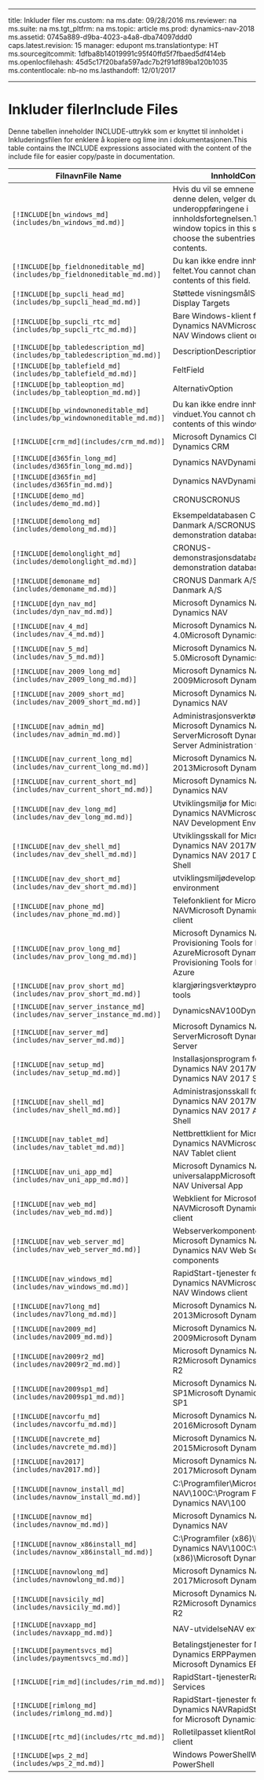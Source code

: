 
---
title: Inkluder filer
ms.custom: na
ms.date: 09/28/2016
ms.reviewer: na
ms.suite: na
ms.tgt_pltfrm: na
ms.topic: article
ms.prod: dynamics-nav-2018
ms.assetid: 0745a889-d9ba-4023-a4a8-dba74097ddd0
caps.latest.revision: 15
manager: edupont
ms.translationtype: HT
ms.sourcegitcommit: 1dfba8b14019991c95f40ffd5f7fbaed5df414eb
ms.openlocfilehash: 45d5c17f20bafa597adc7b2f91df89ba120b1035
ms.contentlocale: nb-no
ms.lasthandoff: 12/01/2017

---

# <a name="include-files"></a><span data-ttu-id="6e292-102">Inkluder filer</span><span class="sxs-lookup"><span data-stu-id="6e292-102">Include Files</span></span>

<span data-ttu-id="6e292-103">Denne tabellen inneholder INCLUDE-uttrykk som er knyttet til innholdet i Inkluderingsfilen for enklere å kopiere og lime inn i dokumentasjonen.</span><span class="sxs-lookup"><span data-stu-id="6e292-103">This table contains the INCLUDE expressions associated with the content of the include file for easier copy/paste in documentation.</span></span>

|<span data-ttu-id="6e292-104">Filnavn</span><span class="sxs-lookup"><span data-stu-id="6e292-104">File Name</span></span>   |<span data-ttu-id="6e292-105">Innhold</span><span class="sxs-lookup"><span data-stu-id="6e292-105">Content</span></span>  |
|------------|---------|
|`[!INCLUDE[bn_windows_md](includes/bn_windows_md.md)]`|<span data-ttu-id="6e292-106">Hvis du vil se emnene for vinduet i denne delen, velger du underoppføringene i innholdsfortegnelsen.</span><span class="sxs-lookup"><span data-stu-id="6e292-106">To see the window topics in this section, choose the subentries in the table of contents.</span></span>|
|`[!INCLUDE[bp_fieldnoneditable_md](includes/bp_fieldnoneditable_md.md)]`|<span data-ttu-id="6e292-107">Du kan ikke endre innholdet i dette feltet.</span><span class="sxs-lookup"><span data-stu-id="6e292-107">You cannot change the contents of this field.</span></span>|
|`[!INCLUDE[bp_supcli_head_md](includes/bp_supcli_head_md.md)]`|<span data-ttu-id="6e292-108">Støttede visningsmål</span><span class="sxs-lookup"><span data-stu-id="6e292-108">Supported Display Targets</span></span>|
|`[!INCLUDE[bp_supcli_rtc_md](includes/bp_supcli_rtc_md.md)]`|<span data-ttu-id="6e292-109">Bare Windows-klient for Microsoft Dynamics NAV</span><span class="sxs-lookup"><span data-stu-id="6e292-109">Microsoft Dynamics NAV Windows client only</span></span>|
|`[!INCLUDE[bp_tabledescription_md](includes/bp_tabledescription_md.md)]`|<span data-ttu-id="6e292-110">Description</span><span class="sxs-lookup"><span data-stu-id="6e292-110">Description</span></span>| 
|`[!INCLUDE[bp_tablefield_md](includes/bp_tablefield_md.md)]`|<span data-ttu-id="6e292-111">Felt</span><span class="sxs-lookup"><span data-stu-id="6e292-111">Field</span></span>|
|`[!INCLUDE[bp_tableoption_md](includes/bp_tableoption_md.md)]`|<span data-ttu-id="6e292-112">Alternativ</span><span class="sxs-lookup"><span data-stu-id="6e292-112">Option</span></span>|
|`[!INCLUDE[bp_windownoneditable_md](includes/bp_windownoneditable_md.md)]`|<span data-ttu-id="6e292-113">Du kan ikke endre innholdet i dette vinduet.</span><span class="sxs-lookup"><span data-stu-id="6e292-113">You cannot change the contents of this window.</span></span>|
|`[!INCLUDE[crm_md](includes/crm_md.md)]`|<span data-ttu-id="6e292-114">Microsoft Dynamics CRM</span><span class="sxs-lookup"><span data-stu-id="6e292-114">Microsoft Dynamics CRM</span></span>|
|`[!INCLUDE[d365fin_long_md](includes/d365fin_long_md.md)]`|<span data-ttu-id="6e292-115">Dynamics NAV</span><span class="sxs-lookup"><span data-stu-id="6e292-115">Dynamics NAV</span></span>|
|`[!INCLUDE[d365fin_md](includes/d365fin_md.md)]`|<span data-ttu-id="6e292-116">Dynamics NAV</span><span class="sxs-lookup"><span data-stu-id="6e292-116">Dynamics NAV</span></span>|
|`[!INCLUDE[demo_md](includes/demo_md.md)]`|<span data-ttu-id="6e292-117">CRONUS</span><span class="sxs-lookup"><span data-stu-id="6e292-117">CRONUS</span></span>|
|`[!INCLUDE[demolong_md](includes/demolong_md.md)]`|<span data-ttu-id="6e292-118">Eksempeldatabasen CRONUS Danmark A/S</span><span class="sxs-lookup"><span data-stu-id="6e292-118">CRONUS Danmark A/S demonstration database</span></span>|
|`[!INCLUDE[demolonglight_md](includes/demolonglight_md.md)]`|<span data-ttu-id="6e292-119">CRONUS-demonstrasjonsdatabase</span><span class="sxs-lookup"><span data-stu-id="6e292-119">CRONUS demonstration database</span></span>|
|`[!INCLUDE[demoname_md](includes/demoname_md.md)]`|<span data-ttu-id="6e292-120">CRONUS Danmark A/S</span><span class="sxs-lookup"><span data-stu-id="6e292-120">CRONUS Danmark A/S</span></span>|
|`[!INCLUDE[dyn_nav_md](includes/dyn_nav_md.md)]`|<span data-ttu-id="6e292-121">Microsoft Dynamics NAV</span><span class="sxs-lookup"><span data-stu-id="6e292-121">Microsoft Dynamics NAV</span></span>|
|`[!INCLUDE[nav_4_md](includes/nav_4_md.md)]`|<span data-ttu-id="6e292-122">Microsoft Dynamics NAV 4.0</span><span class="sxs-lookup"><span data-stu-id="6e292-122">Microsoft Dynamics NAV 4.0</span></span>|
|`[!INCLUDE[nav_5_md](includes/nav_5_md.md)]`|<span data-ttu-id="6e292-123">Microsoft Dynamics NAV 5.0</span><span class="sxs-lookup"><span data-stu-id="6e292-123">Microsoft Dynamics NAV 5.0</span></span>|
|`[!INCLUDE[nav_2009_long_md](includes/nav_2009_long_md.md)]`|<span data-ttu-id="6e292-124">Microsoft Dynamics NAV 2009</span><span class="sxs-lookup"><span data-stu-id="6e292-124">Microsoft Dynamics NAV 2009</span></span>|
|`[!INCLUDE[nav_2009_short_md](includes/nav_2009_short_md.md)]`|<span data-ttu-id="6e292-125">Microsoft Dynamics NAV</span><span class="sxs-lookup"><span data-stu-id="6e292-125">Microsoft Dynamics NAV</span></span>|
|`[!INCLUDE[nav_admin_md](includes/nav_admin_md.md)]`|<span data-ttu-id="6e292-126">Administrasjonsverktøy for Microsoft Dynamics NAV Server</span><span class="sxs-lookup"><span data-stu-id="6e292-126">Microsoft Dynamics NAV Server Administration tool</span></span>|
|`[!INCLUDE[nav_current_long_md](includes/nav_current_long_md.md)]`|<span data-ttu-id="6e292-127">Microsoft Dynamics NAV 2013</span><span class="sxs-lookup"><span data-stu-id="6e292-127">Microsoft Dynamics NAV 2013</span></span>|
|`[!INCLUDE[nav_current_short_md](includes/nav_current_short_md.md)]`|<span data-ttu-id="6e292-128">Microsoft Dynamics NAV</span><span class="sxs-lookup"><span data-stu-id="6e292-128">Microsoft Dynamics NAV</span></span>|
|`[!INCLUDE[nav_dev_long_md](includes/nav_dev_long_md.md)]`|<span data-ttu-id="6e292-129">Utviklingsmiljø for Microsoft Dynamics NAV</span><span class="sxs-lookup"><span data-stu-id="6e292-129">Microsoft Dynamics NAV Development Environment</span></span>|
|`[!INCLUDE[nav_dev_shell_md](includes/nav_dev_shell_md.md)]`|<span data-ttu-id="6e292-130">Utviklingsskall for Microsoft Dynamics NAV 2017</span><span class="sxs-lookup"><span data-stu-id="6e292-130">Microsoft Dynamics NAV 2017 Development Shell</span></span>|
|`[!INCLUDE[nav_dev_short_md](includes/nav_dev_short_md.md)]`|<span data-ttu-id="6e292-131">utviklingsmiljø</span><span class="sxs-lookup"><span data-stu-id="6e292-131">development environment</span></span>|
|`[!INCLUDE[nav_phone_md](includes/nav_phone_md.md)]`|<span data-ttu-id="6e292-132">Telefonklient for Microsoft Dynamics NAV</span><span class="sxs-lookup"><span data-stu-id="6e292-132">Microsoft Dynamics NAV Phone client</span></span>|
|`[!INCLUDE[nav_prov_long_md](includes/nav_prov_long_md.md)]`|<span data-ttu-id="6e292-133">Microsoft Dynamics NAV Provisioning Tools for Microsoft Azure</span><span class="sxs-lookup"><span data-stu-id="6e292-133">Microsoft Dynamics NAV Provisioning Tools for Microsoft Azure</span></span>|
|`[!INCLUDE[nav_prov_short_md](includes/nav_prov_short_md.md)]`|<span data-ttu-id="6e292-134">klargjøringsverktøy</span><span class="sxs-lookup"><span data-stu-id="6e292-134">provisioning tools</span></span>|
|`[!INCLUDE[nav_server_instance_md](includes/nav_server_instance_md.md)]`|<span data-ttu-id="6e292-135">DynamicsNAV100</span><span class="sxs-lookup"><span data-stu-id="6e292-135">DynamicsNAV100</span></span>|
|`[!INCLUDE[nav_server_md](includes/nav_server_md.md)]`|<span data-ttu-id="6e292-136">Microsoft Dynamics NAV Server</span><span class="sxs-lookup"><span data-stu-id="6e292-136">Microsoft Dynamics NAV Server</span></span>|
|`[!INCLUDE[nav_setup_md](includes/nav_setup_md.md)]`|<span data-ttu-id="6e292-137">Installasjonsprogram for Microsoft Dynamics NAV 2017</span><span class="sxs-lookup"><span data-stu-id="6e292-137">Microsoft Dynamics NAV 2017 Setup</span></span>|
|`[!INCLUDE[nav_shell_md](includes/nav_shell_md.md)]`|<span data-ttu-id="6e292-138">Administrasjonsskall for Microsoft Dynamics NAV 2017</span><span class="sxs-lookup"><span data-stu-id="6e292-138">Microsoft Dynamics NAV 2017 Administration Shell</span></span>|
|`[!INCLUDE[nav_tablet_md](includes/nav_tablet_md.md)]`|<span data-ttu-id="6e292-139">Nettbrettklient for Microsoft Dynamics NAV</span><span class="sxs-lookup"><span data-stu-id="6e292-139">Microsoft Dynamics NAV Tablet client</span></span>|
|`[!INCLUDE[nav_uni_app_md](includes/nav_uni_app_md.md)]`|<span data-ttu-id="6e292-140">Microsoft Dynamics NAV-universalapp</span><span class="sxs-lookup"><span data-stu-id="6e292-140">Microsoft Dynamics NAV Universal App</span></span>|
|`[!INCLUDE[nav_web_md](includes/nav_web_md.md)]`|<span data-ttu-id="6e292-141">Webklient for Microsoft Dynamics NAV</span><span class="sxs-lookup"><span data-stu-id="6e292-141">Microsoft Dynamics NAV Web client</span></span>|
|`[!INCLUDE[nav_web_server_md](includes/nav_web_server_md.md)]`|<span data-ttu-id="6e292-142">Webserverkomponenter for Microsoft Dynamics NAV</span><span class="sxs-lookup"><span data-stu-id="6e292-142">Microsoft Dynamics NAV Web Server components</span></span>|
|`[!INCLUDE[nav_windows_md](includes/nav_windows_md.md)]`|<span data-ttu-id="6e292-143">RapidStart-tjenester for Microsoft Dynamics NAV</span><span class="sxs-lookup"><span data-stu-id="6e292-143">Microsoft Dynamics NAV Windows client</span></span>|
|`[!INCLUDE[nav7long_md](includes/nav7long_md.md)]`|<span data-ttu-id="6e292-144">Microsoft Dynamics NAV 2013</span><span class="sxs-lookup"><span data-stu-id="6e292-144">Microsoft Dynamics NAV 2013</span></span>|
|`[!INCLUDE[nav2009_md](includes/nav2009_md.md)]`|<span data-ttu-id="6e292-145">Microsoft Dynamics NAV 2009</span><span class="sxs-lookup"><span data-stu-id="6e292-145">Microsoft Dynamics NAV 2009</span></span>|
|`[!INCLUDE[nav2009r2_md](includes/nav2009r2_md.md)]`|<span data-ttu-id="6e292-146">Microsoft Dynamics NAV 2009 R2</span><span class="sxs-lookup"><span data-stu-id="6e292-146">Microsoft Dynamics NAV 2009 R2</span></span>|
|`[!INCLUDE[nav2009sp1_md](includes/nav2009sp1_md.md)]`|<span data-ttu-id="6e292-147">Microsoft Dynamics NAV 2009 SP1</span><span class="sxs-lookup"><span data-stu-id="6e292-147">Microsoft Dynamics NAV 2009 SP1</span></span>|
|`[!INCLUDE[navcorfu_md](includes/navcorfu_md.md)]`|<span data-ttu-id="6e292-148">Microsoft Dynamics NAV 2016</span><span class="sxs-lookup"><span data-stu-id="6e292-148">Microsoft Dynamics NAV 2016</span></span>|
|`[!INCLUDE[navcrete_md](includes/navcrete_md.md)]`|<span data-ttu-id="6e292-149">Microsoft Dynamics NAV 2015</span><span class="sxs-lookup"><span data-stu-id="6e292-149">Microsoft Dynamics NAV 2015</span></span>|
|`[!INCLUDE[nav2017](includes/nav2017.md)]`|<span data-ttu-id="6e292-150">Microsoft Dynamics NAV 2017</span><span class="sxs-lookup"><span data-stu-id="6e292-150">Microsoft Dynamics NAV 2017</span></span>|
|`[!INCLUDE[navnow_install_md](includes/navnow_install_md.md)]`|<span data-ttu-id="6e292-151">C:\\Programfiler\\Microsoft Dynamics NAV\\100</span><span class="sxs-lookup"><span data-stu-id="6e292-151">C:\\Program Files\\Microsoft Dynamics NAV\\100</span></span>|
|`[!INCLUDE[navnow_md](includes/navnow_md.md)]`|<span data-ttu-id="6e292-152">Microsoft Dynamics NAV</span><span class="sxs-lookup"><span data-stu-id="6e292-152">Microsoft Dynamics NAV</span></span>|
|`[!INCLUDE[navnow_x86install_md](includes/navnow_x86install_md.md)]`|<span data-ttu-id="6e292-153">C:\\Programfiler \(x86\)\\Microsoft Dynamics NAV\\100</span><span class="sxs-lookup"><span data-stu-id="6e292-153">C:\\Program Files \(x86\)\\Microsoft Dynamics NAV\\100</span></span>|
|`[!INCLUDE[navnowlong_md](includes/navnowlong_md.md)]`|<span data-ttu-id="6e292-154">Microsoft Dynamics NAV 2017</span><span class="sxs-lookup"><span data-stu-id="6e292-154">Microsoft Dynamics NAV 2017</span></span>|
|`[!INCLUDE[navsicily_md](includes/navsicily_md.md)]`|<span data-ttu-id="6e292-155">Microsoft Dynamics NAV 2013 R2</span><span class="sxs-lookup"><span data-stu-id="6e292-155">Microsoft Dynamics NAV 2013 R2</span></span>|
|`[!INCLUDE[navxapp_md](includes/navxapp_md.md)]`|<span data-ttu-id="6e292-156">NAV-utvidelse</span><span class="sxs-lookup"><span data-stu-id="6e292-156">NAV extension</span></span>|
|`[!INCLUDE[paymentsvcs_md](includes/paymentsvcs_md.md)]`|<span data-ttu-id="6e292-157">Betalingstjenester for Microsoft Dynamics ERP</span><span class="sxs-lookup"><span data-stu-id="6e292-157">Payment Services for Microsoft Dynamics ERP</span></span>|
|`[!INCLUDE[rim_md](includes/rim_md.md)]`|<span data-ttu-id="6e292-158">RapidStart-tjenester</span><span class="sxs-lookup"><span data-stu-id="6e292-158">RapidStart Services</span></span>|
|`[!INCLUDE[rimlong_md](includes/rimlong_md.md)]`|<span data-ttu-id="6e292-159">RapidStart-tjenester for Microsoft Dynamics NAV</span><span class="sxs-lookup"><span data-stu-id="6e292-159">RapidStart Services for Microsoft Dynamics NAV</span></span>|
|`[!INCLUDE[rtc_md](includes/rtc_md.md)]`|<span data-ttu-id="6e292-160">Rolletilpasset klient</span><span class="sxs-lookup"><span data-stu-id="6e292-160">RoleTailored client</span></span>|
|`[!INCLUDE[wps_2_md](includes/wps_2_md.md)]`|<span data-ttu-id="6e292-161">Windows PowerShell</span><span class="sxs-lookup"><span data-stu-id="6e292-161">Windows PowerShell</span></span>|

